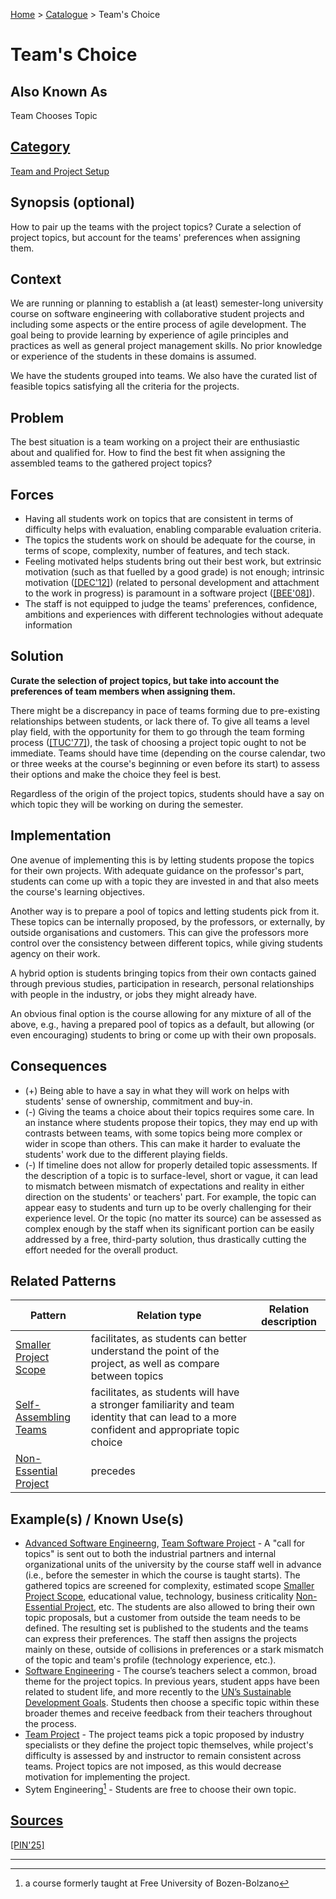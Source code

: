 [Home](../README.md) > [Catalogue](../Patterns_catalogue.md) > Team's Choice

# Team's Choice

## Also Known As

Team Chooses Topic

## [Category](categories/categories.md)

[Team and Project Setup](categories/Team_and_Project_Setup.md)

## Synopsis (optional)

How to pair up the teams with the project topics? Curate a selection of project topics, but account for the teams' preferences when assigning them.

## Context

We are running or planning to establish a (at least) semester-long university course on software engineering with collaborative student projects and including some aspects or the entire process of agile development. The goal being to provide learning by experience of agile principles and practices as well as general project management skills. No prior knowledge or experience of the students in these domains is assumed.

We have the students grouped into teams. We also have the curated list of feasible topics satisfying all the criteria for the projects.

## Problem

The best situation is a team working on a project their are enthusiastic about and qualified for. How to find the best fit when assigning the assembled teams to the gathered project topics?

## Forces

 - Having all students work on topics that are consistent in terms of difficulty helps with evaluation, enabling comparable evaluation criteria.
 - The topics the students work on should be adequate for the course, in terms of scope, complexity, number of features, and tech stack.
 - Feeling motivated helps students bring out their best work, but extrinsic motivation (such as that fuelled by a good grade) is not enough; intrinsic motivation ([[DEC'12]](../References.md)) (related to personal development and attachment to the work in progress) is paramount in a software project ([[BEE'08]](../References.md)).
 - The staff is not equipped to judge the teams' preferences, confidence, ambitions and experiences with different technologies without adequate information

## Solution

**Curate the selection of project topics, but take into account the preferences of team members when assigning them.**

There might be a discrepancy in pace of teams forming due to pre-existing relationships between students, or lack there of. To give all teams a level play field, with the opportunity for them to go through the team forming process ([[TUC'77]](../References.md)), the task of choosing a project topic ought to not be immediate. Teams should have time (depending on the course calendar, two or three weeks at the course's beginning or even before its start) to assess their options and make the choice they feel is best.

Regardless of the origin of the project topics, students should have a say on which topic they will be working on during the semester.

## Implementation

One avenue of implementing this is by letting students propose the topics for their own projects. With adequate guidance on the professor's part, students can come up with a topic they are invested in and that also meets the course's learning objectives.

Another way is to prepare a pool of topics and letting students pick from it. These topics can be internally proposed, by the professors, or externally, by outside organisations and customers. This can give the professors more control over the consistency between different topics, while giving students agency on their work.

A hybrid option is students bringing topics from their own contacts gained through previous studies, participation in research, personal relationships with people in the industry, or jobs they might already have.

An obvious final option is the course allowing for any mixture of all of the above, e.g., having a prepared pool of topics as a default, but allowing (or even encouraging) students to bring or come up with their own proposals. 

## Consequences

 - (+) Being able to have a say in what they will work on helps with students' sense of ownership, commitment and buy-in.
 - (-) Giving the teams a choice about their topics requires some care. In an instance where students propose their topics, they may end up with contrasts between teams, with some topics being more complex or wider in scope than others. This can make it harder to evaluate the students' work due to the different playing fields.
 - (-) If timeline does not allow for properly detailed topic assessments. If the description of a topic is to surface-level, short or vague, it can lead to mismatch between mismatch of expectations and reality in either direction on the students' or teachers' part. For example, the topic can appear easy to students and turn up to be overly challenging for their experience level. Or the topic (no matter its source) can be assessed as complex enough by the staff when its significant portion can be easily addressed by a free, third-party solution, thus drastically cutting the effort needed for the overall product.

## Related Patterns

|Pattern|Relation type|Relation description|
|--|--|--|
|[Smaller Project Scope](Smaller_Project_Scope.md)|facilitates, as students can better understand the point of the project, as well as compare between topics||
|[Self-Assembling Teams](Self-Assembling_Teams.md)|facilitates, as students will have a stronger familiarity and team identity that can lead to a more confident and appropriate topic choice||
|[Non-Essential Project](Non-Essential_Project.md)|precedes||
 
## Example(s) / Known Use(s)

 - [Advanced Software Engineerng](https://portal.zcu.cz/portal/studium/prohlizeni.html?pc_pagenavigationalstate=AAAAAQAGNjY0ODM5EwEAAAABAAhzdGF0ZUtleQAAAAEAFC05MjIzMzcyMDM2ODU0NzY3NTM1AAAAAA**#prohlizeniSearchResult), [Team Software Project](https://portal.zcu.cz/portal/studium/prohlizeni.html?pc_pagenavigationalstate=AAAAAQAGNjY0ODM5EwEAAAABAAhzdGF0ZUtleQAAAAEAFC05MjIzMzcyMDM2ODU0NzY3NTMzAAAAAA**#prohlizeniSearchResult) - A "call for topics" is sent out to both the industrial partners and internal organizational units of the university by the course staff well in advance (i.e., before the semester in which the course is taught starts). The gathered topics are screened for complexity, estimated scope [Smaller Project Scope](Smaller_Project_Scope.md), educational value, technology, business criticality [Non-Essential Project](Non-Essential_Project.md), etc. The students are also allowed to bring their own topic proposals, but a customer from outside the team needs to be defined. The resulting set is published to the students and the teams can express their preferences. The staff then assigns the projects mainly on these, outside of collisions in preferences or a stark mismatch of the topic and team's profile (technology experience, etc.). 
 - [Software Engineering](https://sigarra.up.pt/feup/en/UCURR_GERAL.FICHA_UC_VIEW?pv_ocorrencia_id=541882) - The course’s teachers select a common, broad theme for the project topics. In previous years, student apps have been related to student life, and more recently to the [UN’s Sustainable Development Goals](https://sdgs.un.org/goals). Students then choose a specific topic within these broader themes and receive feedback from their teachers throughout the process.
 - [Team Project](https://www.cs.ubbcluj.ro/files/curricula/2025/syllabus/IE_sem5_MLE5012_en_dsuciu_2025_9414.pdf) - The project teams pick a topic proposed by industry specialists or they define the project topic themselves, while project's difficulty is assessed by and instructor to remain consistent across teams. Project topics are not imposed, as this would decrease motivation for implementing the project.
 - Sytem Engineering[^1] - Students are free to choose their own topic.

## [Sources](../References.md)

[[PIN'25]](publications/pin25/pin25.md)

---

[^1]: a course formerly taught at Free University of Bozen-Bolzano